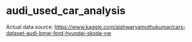 # audi_used_car_analysis
Actual data source: https://www.kaggle.com/aishwaryamuthukumar/cars-dataset-audi-bmw-ford-hyundai-skoda-vw
